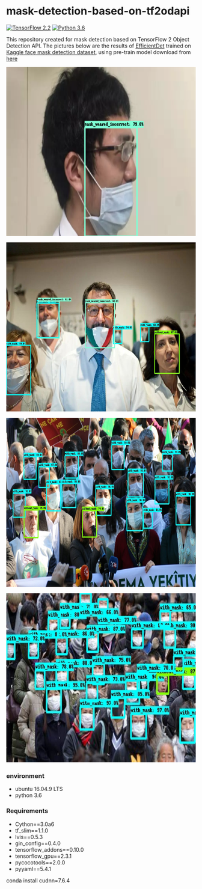 # mask-detection-based-on-tf2odapi
[![TensorFlow 2.2](https://img.shields.io/badge/TensorFlow-2.3-FF6F00?logo=tensorflow)](https://github.com/tensorflow/tensorflow/releases/tag/v2.3.1)
[![Python 3.6](https://img.shields.io/badge/Python-3.6-3776AB)](https://www.python.org/downloads/release/python-360/)

This repository created for mask detection based on TensorFlow 2 Object Detection API. The pictures below are the results of [EfficientDet](https://arxiv.org/pdf/1911.09070v1.pdf) trained on [Kaggle face mask detection dataset](https://www.kaggle.com/andrewmvd/face-mask-detection), using pre-train model download from [here](http://download.tensorflow.org/models/object_detection/tf2/20200711/efficientdet_d0_coco17_tpu-32.tar.gz)
<p align="center">
<img src="dataset/test_images_output/test_2.png" width=676 height=450> </p>
<p align="center">
<img src="dataset/test_images_output/test_3.jpg" width=676 height=450> </p>
<p align="center">
<img src="dataset/test_images_output/test_6.jpg" width=676 height=450> </p>
<p align="center">
<img src="dataset/test_images_output/test_5.jpg" width=676 height=450> </p>

### environment
  *   ubuntu 16.04.9 LTS
  *   python 3.6

### Requirements
  *   Cython==3.0a6
  *   tf_slim==1.1.0
  *   lvis==0.5.3
  *   gin_config==0.4.0
  *   tensorflow_addons==0.10.0
  *   tensorflow_gpu==2.3.1
  *   pycocotools==2.0.0
  *   pyyaml==5.4.1


conda install cudnn=7.6.4

